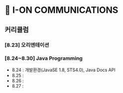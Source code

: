 # 🚀 **I-ON** **COMMUNICATIONS**
## 커리큘럼




### [8.23] 오리엔테이션
### [8.24~8.30] Java Programming
+ 8.24 : 개발환경(JavaSE 1.8, STS4.0), Java Docs API
+ 8.25 : 
+ 8.26 : 
+ 8.27 : 
